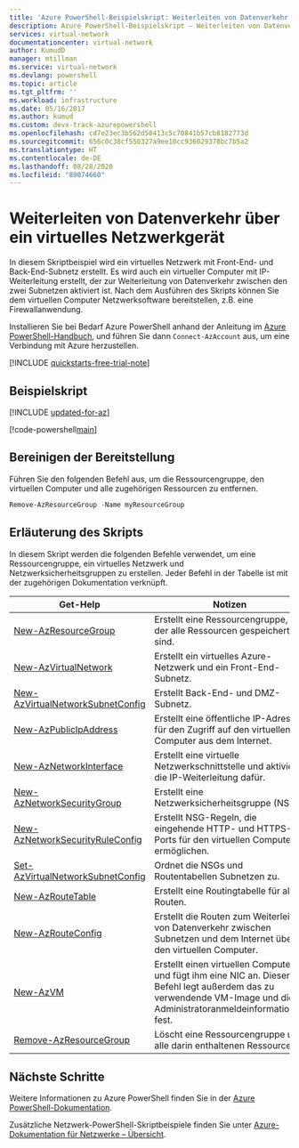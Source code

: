```yaml
---
title: 'Azure PowerShell-Beispielskript: Weiterleiten von Datenverkehr über eine virtuelle Netzwerkappliance'
description: Azure PowerShell-Beispielskript – Weiterleiten von Datenverkehr über ein virtuelles Firewall-Netzwerkgerät.
services: virtual-network
documentationcenter: virtual-network
author: KumudD
manager: mtillman
ms.service: virtual-network
ms.devlang: powershell
ms.topic: article
ms.tgt_pltfrm: ''
ms.workload: infrastructure
ms.date: 05/16/2017
ms.author: kumud
ms.custom: devx-track-azurepowershell
ms.openlocfilehash: cd7e23ec3b562d50413c5c70841b57cb8182773d
ms.sourcegitcommit: 656c0c38cf550327a9ee10cc936029378bc7b5a2
ms.translationtype: HT
ms.contentlocale: de-DE
ms.lasthandoff: 08/28/2020
ms.locfileid: "89074660"
---
```

# <a name="route-traffic-through-a-network-virtual-appliance"></a>Weiterleiten von Datenverkehr über ein virtuelles Netzwerkgerät

In diesem Skriptbeispiel wird ein virtuelles Netzwerk mit Front-End- und Back-End-Subnetz erstellt. Es wird auch ein virtueller Computer mit IP-Weiterleitung erstellt, der zur Weiterleitung von Datenverkehr zwischen den zwei Subnetzen aktiviert ist. Nach dem Ausführen des Skripts können Sie dem virtuellen Computer Netzwerksoftware bereitstellen, z.B. eine Firewallanwendung.

Installieren Sie bei Bedarf Azure PowerShell anhand der Anleitung im [Azure PowerShell-Handbuch](https://docs.microsoft.com/powershell/azure/), und führen Sie dann `Connect-AzAccount` aus, um eine Verbindung mit Azure herzustellen.

[!INCLUDE [quickstarts-free-trial-note](../../../includes/quickstarts-free-trial-note.md)]

## <a name="sample-script"></a>Beispielskript

[!INCLUDE [updated-for-az](../../../includes/updated-for-az.md)]

[!code-powershell[main](../../../powershell_scripts/virtual-network/route-traffic-through-nva/route-traffic-through-nva.ps1 "Route traffic through a network virtual appliance")]

## <a name="clean-up-deployment"></a>Bereinigen der Bereitstellung 

Führen Sie den folgenden Befehl aus, um die Ressourcengruppe, den virtuellen Computer und alle zugehörigen Ressourcen zu entfernen.

```powershell
Remove-AzResourceGroup -Name myResourceGroup
```
## <a name="script-explanation"></a>Erläuterung des Skripts

In diesem Skript werden die folgenden Befehle verwendet, um eine Ressourcengruppe, ein virtuelles Netzwerk und Netzwerksicherheitsgruppen zu erstellen. Jeder Befehl in der Tabelle ist mit der zugehörigen Dokumentation verknüpft.

| Get-Help | Notizen |
|---|---|
| [New-AzResourceGroup](/powershell/module/az.resources/new-azresourcegroup)  | Erstellt eine Ressourcengruppe, in der alle Ressourcen gespeichert sind. |
| [New-AzVirtualNetwork](/powershell/module/az.network/new-azvirtualnetwork) | Erstellt ein virtuelles Azure-Netzwerk und ein Front-End-Subnetz. |
| [New-AzVirtualNetworkSubnetConfig](/powershell/module/az.network/new-azvirtualnetworksubnetconfig) | Erstellt Back-End- und DMZ-Subnetz. |
| [New-AzPublicIpAddress](/powershell/module/az.network/new-azpublicipaddress) | Erstellt eine öffentliche IP-Adresse für den Zugriff auf den virtuellen Computer aus dem Internet. |
| [New-AzNetworkInterface](/powershell/module/az.network/new-aznetworkinterface) | Erstellt eine virtuelle Netzwerkschnittstelle und aktiviert die IP-Weiterleitung dafür. |
| [New-AzNetworkSecurityGroup](/powershell/module/az.network/new-aznetworksecuritygroup) | Erstellt eine Netzwerksicherheitsgruppe (NSG). |
| [New-AzNetworkSecurityRuleConfig](/powershell/module/az.network/new-aznetworksecurityruleconfig) | Erstellt NSG-Regeln, die eingehende HTTP- und HTTPS-Ports für den virtuellen Computer ermöglichen. |
| [Set-AzVirtualNetworkSubnetConfig](/powershell/module/az.network/set-azvirtualnetworksubnetconfig)| Ordnet die NSGs und Routentabellen Subnetzen zu. |
| [New-AzRouteTable](/powershell/module/az.network/new-azroutetable)| Erstellt eine Routingtabelle für alle Routen. |
| [New-AzRouteConfig](/powershell/module/az.network/new-azrouteconfig)| Erstellt die Routen zum Weiterleiten von Datenverkehr zwischen Subnetzen und dem Internet über den virtuellen Computer. |
| [New-AzVM](/powershell/module/az.compute/new-azvm) | Erstellt einen virtuellen Computer und fügt ihm eine NIC an. Dieser Befehl legt außerdem das zu verwendende VM-Image und die Administratoranmeldeinformationen fest. |
| [Remove-AzResourceGroup](/powershell/module/az.resources/remove-azresourcegroup)  | Löscht eine Ressourcengruppe und alle darin enthaltenen Ressourcen. |

## <a name="next-steps"></a>Nächste Schritte

Weitere Informationen zu Azure PowerShell finden Sie in der [Azure PowerShell-Dokumentation](https://docs.microsoft.com/powershell/azure/).

Zusätzliche Netzwerk-PowerShell-Skriptbeispiele finden Sie unter [Azure-Dokumentation für Netzwerke – Übersicht](../powershell-samples.md?toc=%2fazure%2fnetworking%2ftoc.json).
